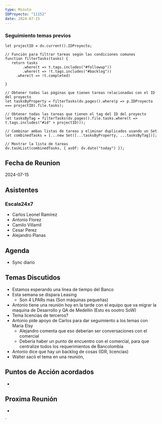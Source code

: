 ```yaml
---
type: Minuta
IDProyecto: "11152"
date: 2024-07-15
---
```

### Seguimiento temas previos

```dataviewjs
let projectID = dv.current().IDProyecto;

// Función para filtrar tareas según las condiciones comunes
function filterTasks(tasks) {
   return tasks
        .where(t => t.tags.includes("#followup"))
        .where(t => !t.tags.includes("#backlog"))
     .where(t => !t.completed)
        
}

// Obtener todas las páginas que tienen tareas relacionadas con el ID del proyecto
let tasksByProperty = filterTasks(dv.pages().where(p => p.IDProyecto === projectID).file.tasks);

// Obtener todas las tareas que tienen el tag del ID del proyecto
let tasksByTag = filterTasks(dv.pages().file.tasks.where(t => t.tags.includes("#id" + projectID)));

// Combinar ambas listas de tareas y eliminar duplicados usando un Set
let combinedTasks = [...new Set([...tasksByProperty, ...tasksByTag])];

// Mostrar la lista de tareas
dv.taskList(combinedTasks, { asOf: dv.date("today") });
 ```
## Fecha de Reunion
2024-07-15

## Asistentes

### Escala24x7
- Carlos Leonel Ramírez
- Antonio Florez
- Camilo Villamil
- Cesar Perez
- Alejandro Planas

## Agenda
* Sync diario 
## Temas Discutidos
* Estamos esperando una linea de tiempo del Banco
* Esta semana se dispara Leasing
	* Son 4 LPARs mas (Son máquinas pequeñas)
* Antonio tiene una reunión hoy en la tarde con el equipo que va migrar la maquina de Desarrollo y QA de Medellín (Esto es oootro SoW)
* Tema licencias de terceros?
* Antonio pide apoyo de Carlos para dar seguimiento a los temas con Maria Elsy
	* Alejandro comenta que eso deberian ser conversaciones con el comercial
	* Debería haber un punto de encuentro con el comercial, para que centralize todos los requerimientos de Bancolombia
* Antonio dice que hay un backlog de cosas (IDR, licencias)
* Walter sacó el tema en una reunión,
## Puntos de Acción acordados
*  

## Proxima Reunión
*   

`